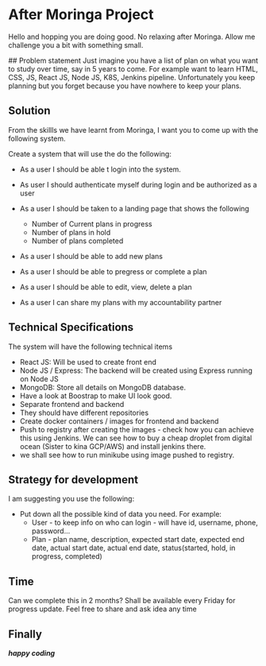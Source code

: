 # After Moringa Project
Hello and hopping you are doing good. No relaxing after Moringa. Allow me challenge you a bit with something small. 

## Problem statement
Just imagine you have a list of plan on what you want to study over time, say in 5 years to come. For example want to learn HTML, CSS, JS, React JS, Node JS, K8S, Jenkins pipeline. 
Unfortunately you keep planning but you forget because you have nowhere to keep your plans. 

## Solution
From the skillls we have learnt from Moringa, I want you to come up with the following system. 

Create a system that will use the do the following:
- As a user I should be able t login into the system.
- As user I should authenticate myself during login and be authorized as a user
- As a user I should be taken to a landing page that shows the following
    * Number of Current plans in progress
    * Number of plans in hold
    * Number of plans completed

- As a user I should be able to add new plans
- As a user I should be able to pregress or complete a plan
- As a user I should be able to edit, view, delete a plan
- As a user I can share my plans with my accountability partner

## Technical Specifications
The system will have the following technical items
- React JS: Will be used to create front end 
- Node JS / Express: The backend will be created using Express running on Node JS
- MongoDB: Store all details on MongoDB database. 
- Have a look at Boostrap to make UI look good. 
- Separate frontend and backend
- They should have different repositories
- Create docker containers / images for frontend and backend
- Push to registry after creating the images - check how you can achieve this using Jenkins. We can see how to buy a cheap droplet from digital ocean (Sister to kina GCP/AWS) and install jenkins there. 
- we shall see how to run minikube using image pushed to registry. 

## Strategy for development
I am suggesting you use the following:

- Put down all the possible kind of data you need. For example:
    * User - to keep info on who can login - will have id, username, phone, password...
    * Plan - plan name, description, expected start date, expected end date,  actual start date, actual end date, status(started, hold, in progress, completed)


## Time
Can we complete this in 2 months? 
Shall be available every Friday for progress update. Feel free to share and ask idea any time

## Finally 
***happy coding***